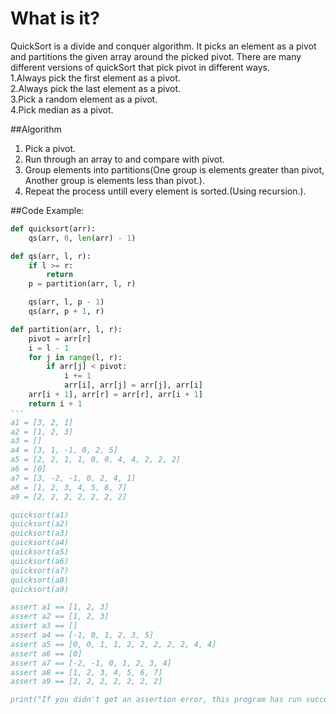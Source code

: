 # What is it?
QuickSort is a divide and conquer algorithm. It picks an element as a pivot and partitions the given array around the picked pivot. There are many different versions of quickSort that pick pivot in different ways.   
1.Always pick the first element as a pivot.    
2.Always pick the last element as a pivot.  
3.Pick a random element as a pivot.  
4.Pick median as a pivot.  


##Algorithm
1. Pick a pivot.  
2. Run through an array to and compare with pivot.   
3. Group elements into partitions(One group is elements greater than pivot, Another group is elements less than pivot.).  
4. Repeat the process untill every element is sorted.(Using recursion.).  


##Code Example:

```python
def quicksort(arr):
    qs(arr, 0, len(arr) - 1)

def qs(arr, l, r):
    if l >= r:
        return
    p = partition(arr, l, r)

    qs(arr, l, p - 1)
    qs(arr, p + 1, r)

def partition(arr, l, r):
    pivot = arr[r]
    i = l - 1
    for j in range(l, r):
        if arr[j] < pivot:
            i += 1
            arr[i], arr[j] = arr[j], arr[i]
    arr[i + 1], arr[r] = arr[r], arr[i + 1]
    return i + 1
'''
a1 = [3, 2, 1]
a2 = [1, 2, 3]
a3 = []
a4 = [3, 1, -1, 0, 2, 5]
a5 = [2, 2, 1, 1, 0, 0, 4, 4, 2, 2, 2]
a6 = [0]
a7 = [3, -2, -1, 0, 2, 4, 1]
a8 = [1, 2, 3, 4, 5, 6, 7]
a9 = [2, 2, 2, 2, 2, 2, 2]

quicksort(a1)
quicksort(a2)
quicksort(a3)
quicksort(a4)
quicksort(a5)
quicksort(a6)
quicksort(a7)
quicksort(a8)
quicksort(a9)

assert a1 == [1, 2, 3]
assert a2 == [1, 2, 3]
assert a3 == []
assert a4 == [-1, 0, 1, 2, 3, 5]
assert a5 == [0, 0, 1, 1, 2, 2, 2, 2, 2, 4, 4]
assert a6 == [0]
assert a7 == [-2, -1, 0, 1, 2, 3, 4]
assert a8 == [1, 2, 3, 4, 5, 6, 7]
assert a9 == [2, 2, 2, 2, 2, 2, 2]

print("If you didn't get an assertion error, this program has run successfully.")
```
